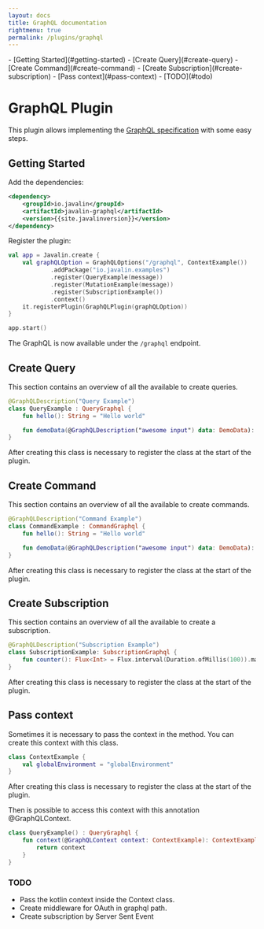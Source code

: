 ```yaml
---
layout: docs
title: GraphQL documentation
rightmenu: true
permalink: /plugins/graphql
---
```


<div id="spy-nav" class="right-menu" markdown="1">
- [Getting Started](#getting-started)
- [Create Query](#create-query)
- [Create Command](#create-command)
- [Create Subscription](#create-subscription)
- [Pass context](#pass-context)
  - [TODO](#todo)
</div>

<h1 class="no-margin-top">GraphQL Plugin</h1>

This plugin allows implementing the [GraphQL specification](https://graphql.org)
with some easy steps.

## Getting Started

Add the dependencies:

```xml
<dependency>
    <groupId>io.javalin</groupId>
    <artifactId>javalin-graphql</artifactId>
    <version>{{site.javalinversion}}</version>
</dependency>
```

Register the plugin:

```kotlin
val app = Javalin.create {
    val graphQLOption = GraphQLOptions("/graphql", ContextExample())
            .addPackage("io.javalin.examples")
            .register(QueryExample(message))
            .register(MutationExample(message))
            .register(SubscriptionExample())
            .context()
    it.registerPlugin(GraphQLPlugin(graphQLOption))
}

app.start()
```

The GraphQL is now available under the `/graphql` endpoint.

## Create Query

This section contains an overview of all the available to create queries.

```kotlin
@GraphQLDescription("Query Example")
class QueryExample : QueryGraphql {
    fun hello(): String = "Hello world"

    fun demoData(@GraphQLDescription("awesome input") data: DemoData): DemoData = data
}
```

After creating this class is necessary to register the class at the start of the plugin.

## Create Command

This section contains an overview of all the available to create commands.

```kotlin
@GraphQLDescription("Command Example")
class CommandExample : CommandGraphql {
    fun hello(): String = "Hello world"

    fun demoData(@GraphQLDescription("awesome input") data: DemoData): DemoData = data
}
```

After creating this class is necessary to register the class at the start of the plugin.

## Create Subscription

This section contains an overview of all the available to create a subscription.

```kotlin
@GraphQLDescription("Subscription Example")
class SubscriptionExample: SubscriptionGraphql {
    fun counter(): Flux<Int> = Flux.interval(Duration.ofMillis(100)).map { 1 }
}
```

After creating this class is necessary to register the class at the start of the plugin.

## Pass context

Sometimes it is necessary to pass the context in the method. You can create this context with this class.

```kotlin
class ContextExample {
    val globalEnvironment = "globalEnvironment"
}
```

After creating this class is necessary to register the class at the start of the plugin.

Then is possible to access this context with this annotation @GraphQLContext.

```kotlin
class QueryExample() : QueryGraphql {
    fun context(@GraphQLContext context: ContextExample): ContextExample {
        return context
    }
}
```

### TODO

- Pass the kotlin context inside the Context class.
- Create middleware for OAuth in graphql path.
- Create subscription by Server Sent Event
